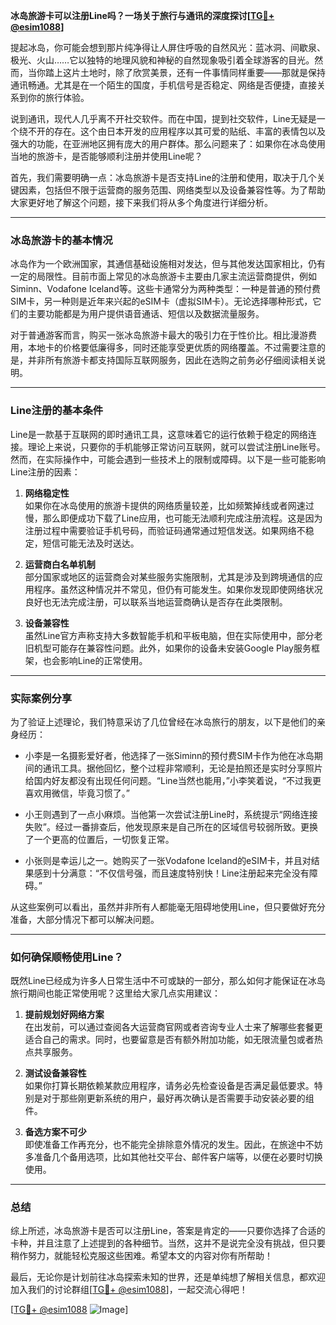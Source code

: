 **冰岛旅游卡可以注册Line吗？一场关于旅行与通讯的深度探讨[[TG💪+ @esim1088](https://t.me/s/esim1088)]**

提起冰岛，你可能会想到那片纯净得让人屏住呼吸的自然风光：蓝冰洞、间歇泉、极光、火山……它以独特的地理风貌和神秘的自然现象吸引着全球游客的目光。然而，当你踏上这片土地时，除了欣赏美景，还有一件事情同样重要——那就是保持通讯畅通。尤其是在一个陌生的国度，手机信号是否稳定、网络是否便捷，直接关系到你的旅行体验。

说到通讯，现代人几乎离不开社交软件。而在中国，提到社交软件，Line无疑是一个绕不开的存在。这个由日本开发的应用程序以其可爱的贴纸、丰富的表情包以及强大的功能，在亚洲地区拥有庞大的用户群体。那么问题来了：如果你在冰岛使用当地的旅游卡，是否能够顺利注册并使用Line呢？

首先，我们需要明确一点：冰岛旅游卡是否支持Line的注册和使用，取决于几个关键因素，包括但不限于运营商的服务范围、网络类型以及设备兼容性等。为了帮助大家更好地了解这个问题，接下来我们将从多个角度进行详细分析。

---

### 冰岛旅游卡的基本情况

冰岛作为一个欧洲国家，其通信基础设施相对发达，但与其他发达国家相比，仍有一定的局限性。目前市面上常见的冰岛旅游卡主要由几家主流运营商提供，例如Siminn、Vodafone Iceland等。这些卡通常分为两种类型：一种是普通的预付费SIM卡，另一种则是近年来兴起的eSIM卡（虚拟SIM卡）。无论选择哪种形式，它们的主要功能都是为用户提供语音通话、短信以及数据流量服务。

对于普通游客而言，购买一张冰岛旅游卡最大的吸引力在于性价比。相比漫游费用，本地卡的价格要低廉得多，同时还能享受更优质的网络覆盖。不过需要注意的是，并非所有旅游卡都支持国际互联网服务，因此在选购之前务必仔细阅读相关说明。

---

### Line注册的基本条件

Line是一款基于互联网的即时通讯工具，这意味着它的运行依赖于稳定的网络连接。理论上来说，只要你的手机能够正常访问互联网，就可以尝试注册Line账号。然而，在实际操作中，可能会遇到一些技术上的限制或障碍。以下是一些可能影响Line注册的因素：

1. **网络稳定性**  
   如果你在冰岛使用的旅游卡提供的网络质量较差，比如频繁掉线或者网速过慢，那么即便成功下载了Line应用，也可能无法顺利完成注册流程。这是因为注册过程中需要验证手机号码，而验证码通常通过短信发送。如果网络不稳定，短信可能无法及时送达。

2. **运营商白名单机制**  
   部分国家或地区的运营商会对某些服务实施限制，尤其是涉及到跨境通信的应用程序。虽然这种情况并不常见，但仍有可能发生。如果你发现即使网络状况良好也无法完成注册，可以联系当地运营商确认是否存在此类限制。

3. **设备兼容性**  
   虽然Line官方声称支持大多数智能手机和平板电脑，但在实际使用中，部分老旧机型可能存在兼容性问题。此外，如果你的设备未安装Google Play服务框架，也会影响Line的正常使用。

---

### 实际案例分享

为了验证上述理论，我们特意采访了几位曾经在冰岛旅行的朋友，以下是他们的亲身经历：

- 小李是一名摄影爱好者，他选择了一张Siminn的预付费SIM卡作为他在冰岛期间的通讯工具。据他回忆，整个过程非常顺利，无论是拍照还是实时分享照片给国内好友都没有出现任何问题。“Line当然也能用，”小李笑着说，“不过我更喜欢用微信，毕竟习惯了。”

- 小王则遇到了一点小麻烦。当他第一次尝试注册Line时，系统提示“网络连接失败”。经过一番排查后，他发现原来是自己所在的区域信号较弱所致。更换了一个更高的位置后，一切恢复正常。

- 小张则是幸运儿之一。她购买了一张Vodafone Iceland的eSIM卡，并且对结果感到十分满意：“不仅信号强，而且速度特别快！Line注册起来完全没有障碍。”

从这些案例可以看出，虽然并非所有人都能毫无阻碍地使用Line，但只要做好充分准备，大部分情况下都可以解决问题。

---

### 如何确保顺畅使用Line？

既然Line已经成为许多人日常生活中不可或缺的一部分，那么如何才能保证在冰岛旅行期间也能正常使用呢？这里给大家几点实用建议：

1. **提前规划好网络方案**  
   在出发前，可以通过查阅各大运营商官网或者咨询专业人士来了解哪些套餐更适合自己的需求。同时，也要留意是否有额外附加功能，如无限流量包或者热点共享服务。

2. **测试设备兼容性**  
   如果你打算长期依赖某款应用程序，请务必先检查设备是否满足最低要求。特别是对于那些刚更新系统的用户，最好再次确认是否需要手动安装必要的组件。

3. **备选方案不可少**  
   即使准备工作再充分，也不能完全排除意外情况的发生。因此，在旅途中不妨多准备几个备用选项，比如其他社交平台、邮件客户端等，以便在必要时切换使用。

---

### 总结

综上所述，冰岛旅游卡是否可以注册Line，答案是肯定的——只要你选择了合适的卡种，并且注意了上述提到的各种细节。当然，这并不是说完全没有挑战，但只要稍作努力，就能轻松克服这些困难。希望本文的内容对你有所帮助！

最后，无论你是计划前往冰岛探索未知的世界，还是单纯想了解相关信息，都欢迎加入我们的讨论群组[[TG💪+ @esim1088](https://t.me/s/esim1088)]，一起交流心得吧！  

[[TG💪+ @esim1088](https://t.me/s/esim1088) ![Image](https://i.postimg.cc/4NQfJmqS/Snipaste-2025-05-13-00-14-12.png)]